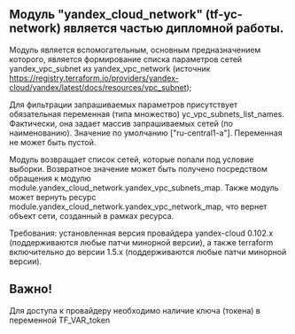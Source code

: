 Модуль "yandex_cloud_network" (tf-yc-network) является частью дипломной работы.
-------------------------------------------------------------------------------

Модуль является вспомогательным, основным предназначением которого, является формирование списка параметров сетей
yandex_vpc_subnet из yandex_vpc_network (источник https://registry.terraform.io/providers/yandex-cloud/yandex/latest/docs/resources/vpc_subnet);

Для фильтрации запрашиваемых параметров присутствует обязательная переменная (типа множество) yc_vpc_subnets_list_names. Фактически, она задает массив запрашиваемых сетей (по наименованию). Значение по умолчанию ["ru-central1-a"]. Переменная не может быть пустой.

Модуль возвращает список сетей, которые попали под условие выборки. Возвратное значение может быть получено посредством 
обращения к модулю module.yandex_cloud_network.yandex_vpc_subnets_map. Также модуль может вернуть ресурс 
module.yandex_cloud_network.yandex_vpc_network_map, что вернет объект сети, созданный в рамках ресурса.

Требования: установленная версия провайдера yandex-cloud 0.102.x (поддерживаются любые патчи минорной версии), а также terraform включительно до версии 1.5.x (поддерживаются любые патчи минорной версии).

Важно!
------
Для доступа к провайдеру необходимо наличие ключа (токена) в переменной TF_VAR_token